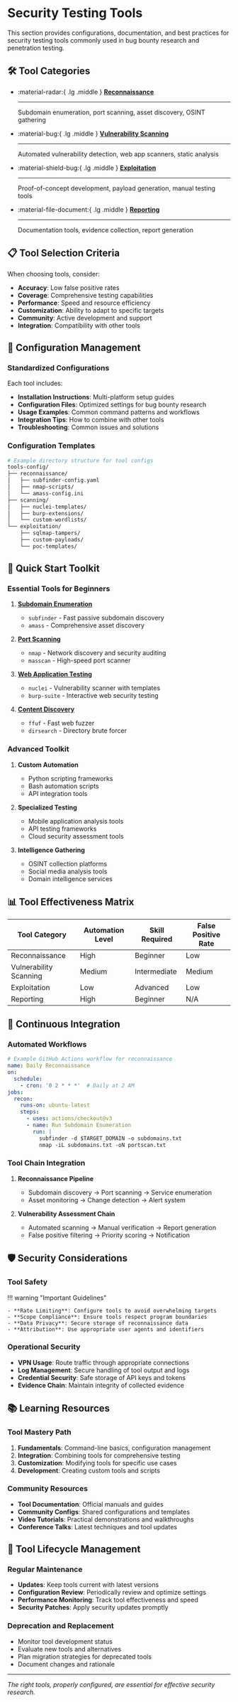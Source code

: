 # Security Testing Tools

This section provides configurations, documentation, and best practices for security testing tools commonly used in bug bounty research and penetration testing.

## 🛠️ Tool Categories

<div class="grid cards" markdown>

-   :material-radar:{ .lg .middle } **[Reconnaissance](reconnaissance.md)**

    ---

    Subdomain enumeration, port scanning, asset discovery, OSINT gathering

-   :material-bug:{ .lg .middle } **[Vulnerability Scanning](vulnerability-scanning.md)**

    ---

    Automated vulnerability detection, web app scanners, static analysis

-   :material-shield-bug:{ .lg .middle } **[Exploitation](exploitation.md)**

    ---

    Proof-of-concept development, payload generation, manual testing tools

-   :material-file-document:{ .lg .middle } **[Reporting](reporting.md)**

    ---

    Documentation tools, evidence collection, report generation

</div>

## 📋 Tool Selection Criteria

When choosing tools, consider:

- **Accuracy**: Low false positive rates
- **Coverage**: Comprehensive testing capabilities
- **Performance**: Speed and resource efficiency
- **Customization**: Ability to adapt to specific targets
- **Community**: Active development and support
- **Integration**: Compatibility with other tools

## 🔧 Configuration Management

### Standardized Configurations

Each tool includes:
- **Installation Instructions**: Multi-platform setup guides
- **Configuration Files**: Optimized settings for bug bounty research
- **Usage Examples**: Common command patterns and workflows
- **Integration Tips**: How to combine with other tools
- **Troubleshooting**: Common issues and solutions

### Configuration Templates

```bash
# Example directory structure for tool configs
tools-config/
├── reconnaissance/
│   ├── subfinder-config.yaml
│   ├── nmap-scripts/
│   └── amass-config.ini
├── scanning/
│   ├── nuclei-templates/
│   ├── burp-extensions/
│   └── custom-wordlists/
└── exploitation/
    ├── sqlmap-tampers/
    ├── custom-payloads/
    └── poc-templates/
```

## 🚀 Quick Start Toolkit

### Essential Tools for Beginners

1. **[Subdomain Enumeration](reconnaissance.md#subdomain-enumeration)**
   - `subfinder` - Fast passive subdomain discovery
   - `amass` - Comprehensive asset discovery

2. **[Port Scanning](reconnaissance.md#port-scanning)**
   - `nmap` - Network discovery and security auditing
   - `masscan` - High-speed port scanner

3. **[Web Application Testing](vulnerability-scanning.md#web-scanners)**
   - `nuclei` - Vulnerability scanner with templates
   - `burp-suite` - Interactive web security testing

4. **[Content Discovery](reconnaissance.md#content-discovery)**
   - `ffuf` - Fast web fuzzer
   - `dirsearch` - Directory brute forcer

### Advanced Toolkit

1. **Custom Automation**
   - Python scripting frameworks
   - Bash automation scripts
   - API integration tools

2. **Specialized Testing**
   - Mobile application analysis tools
   - API testing frameworks
   - Cloud security assessment tools

3. **Intelligence Gathering**
   - OSINT collection platforms
   - Social media analysis tools
   - Domain intelligence services

## 📊 Tool Effectiveness Matrix

| Tool Category | Automation Level | Skill Required | False Positive Rate |
|---------------|------------------|----------------|-------------------|
| Reconnaissance | High | Beginner | Low |
| Vulnerability Scanning | Medium | Intermediate | Medium |
| Exploitation | Low | Advanced | Low |
| Reporting | High | Beginner | N/A |

## 🔄 Continuous Integration

### Automated Workflows

```yaml
# Example GitHub Actions workflow for reconnaissance
name: Daily Reconnaissance
on:
  schedule:
    - cron: '0 2 * * *'  # Daily at 2 AM
jobs:
  recon:
    runs-on: ubuntu-latest
    steps:
      - uses: actions/checkout@v3
      - name: Run Subdomain Enumeration
        run: |
          subfinder -d $TARGET_DOMAIN -o subdomains.txt
          nmap -iL subdomains.txt -oN portscan.txt
```

### Tool Chain Integration

1. **Reconnaissance Pipeline**
   - Subdomain discovery → Port scanning → Service enumeration
   - Asset monitoring → Change detection → Alert system

2. **Vulnerability Assessment Chain**
   - Automated scanning → Manual verification → Report generation
   - False positive filtering → Priority scoring → Notification

## 🛡️ Security Considerations

### Tool Safety

!!! warning "Important Guidelines"
    
    - **Rate Limiting**: Configure tools to avoid overwhelming targets
    - **Scope Compliance**: Ensure tools respect program boundaries
    - **Data Privacy**: Secure storage of reconnaissance data
    - **Attribution**: Use appropriate user agents and identifiers

### Operational Security

- **VPN Usage**: Route traffic through appropriate connections
- **Log Management**: Secure handling of tool output and logs
- **Credential Security**: Safe storage of API keys and tokens
- **Evidence Chain**: Maintain integrity of collected evidence

## 📚 Learning Resources

### Tool Mastery Path

1. **Fundamentals**: Command-line basics, configuration management
2. **Integration**: Combining tools for comprehensive testing
3. **Customization**: Modifying tools for specific use cases
4. **Development**: Creating custom tools and scripts

### Community Resources

- **Tool Documentation**: Official manuals and guides
- **Community Configs**: Shared configurations and templates
- **Video Tutorials**: Practical demonstrations and walkthroughs
- **Conference Talks**: Latest techniques and tool updates

## 🔄 Tool Lifecycle Management

### Regular Maintenance

- **Updates**: Keep tools current with latest versions
- **Configuration Review**: Periodically review and optimize settings
- **Performance Monitoring**: Track tool effectiveness and speed
- **Security Patches**: Apply security updates promptly

### Deprecation and Replacement

- Monitor tool development status
- Evaluate new tools and alternatives
- Plan migration strategies for deprecated tools
- Document changes and rationale

---

*The right tools, properly configured, are essential for effective security research.*
